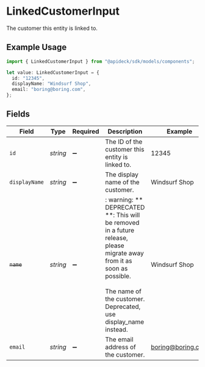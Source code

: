 # LinkedCustomerInput

The customer this entity is linked to.

## Example Usage

```typescript
import { LinkedCustomerInput } from "@apideck/sdk/models/components";

let value: LinkedCustomerInput = {
  id: "12345",
  displayName: "Windsurf Shop",
  email: "boring@boring.com",
};
```

## Fields

| Field                                                                                                                                                                                    | Type                                                                                                                                                                                     | Required                                                                                                                                                                                 | Description                                                                                                                                                                              | Example                                                                                                                                                                                  |
| ---------------------------------------------------------------------------------------------------------------------------------------------------------------------------------------- | ---------------------------------------------------------------------------------------------------------------------------------------------------------------------------------------- | ---------------------------------------------------------------------------------------------------------------------------------------------------------------------------------------- | ---------------------------------------------------------------------------------------------------------------------------------------------------------------------------------------- | ---------------------------------------------------------------------------------------------------------------------------------------------------------------------------------------- |
| `id`                                                                                                                                                                                     | *string*                                                                                                                                                                                 | :heavy_minus_sign:                                                                                                                                                                       | The ID of the customer this entity is linked to.                                                                                                                                         | 12345                                                                                                                                                                                    |
| `displayName`                                                                                                                                                                            | *string*                                                                                                                                                                                 | :heavy_minus_sign:                                                                                                                                                                       | The display name of the customer.                                                                                                                                                        | Windsurf Shop                                                                                                                                                                            |
| ~~`name`~~                                                                                                                                                                               | *string*                                                                                                                                                                                 | :heavy_minus_sign:                                                                                                                                                                       | : warning: ** DEPRECATED **: This will be removed in a future release, please migrate away from it as soon as possible.<br/><br/>The name of the customer. Deprecated, use display_name instead. | Windsurf Shop                                                                                                                                                                            |
| `email`                                                                                                                                                                                  | *string*                                                                                                                                                                                 | :heavy_minus_sign:                                                                                                                                                                       | The email address of the customer.                                                                                                                                                       | boring@boring.com                                                                                                                                                                        |